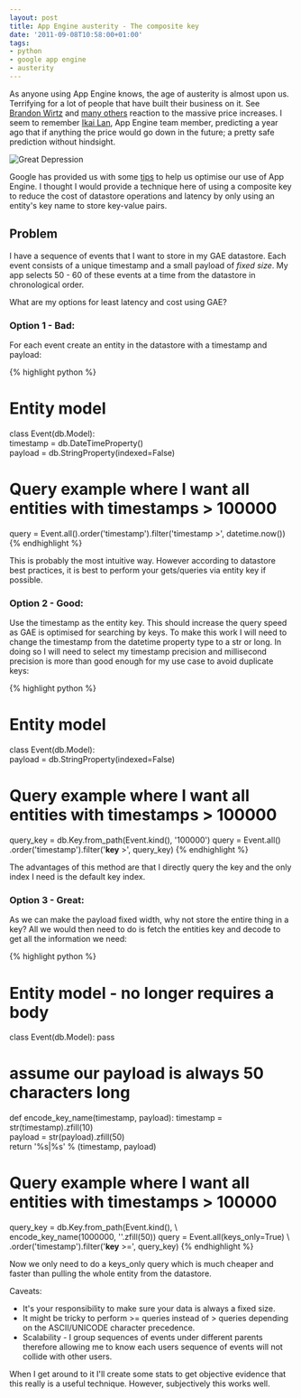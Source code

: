 ```yaml
---
layout: post
title: App Engine austerity - The composite key
date: '2011-09-08T10:58:00+01:00'
tags:
- python
- google app engine
- austerity
---
```

As anyone using App Engine knows, the age of austerity is almost upon us. Terrifying for a lot of people that have built their business on it. See [Brandon Wirtz](https://groups.google.com/forum/#!topic/google-appengine/dpCFQ3V8BQc) and [many others](https://groups.google.com/d/topic/google-appengine/obfGjbIkOTI/overview) reaction to the massive price increases. I seem to remember [Ikai Lan](https://plus.google.com/107011265359512082824), App Engine team member, predicting a year ago that if anything the price would go down in the future; a pretty safe prediction without hindsight.

![Great Depression](http://2.bp.blogspot.com/-2bca6DfjA3o/TmBVPmiV3BI/AAAAAAAAAZc/0LNKu2YD2Ho/s1600/great_depression%25202.jpg)

Google has provided us with some [tips](http://code.google.com/appengine/articles/managing-resources.html) to help us optimise our use of App Engine. I thought I would provide a technique here of using a composite key to reduce the cost of datastore operations and latency by only using an entity's key name to store key-value pairs.

## Problem

I have a sequence of events that I want to store in my GAE datastore. Each event consists of a unique timestamp and a small payload of *fixed size*. My app selects 50 - 60 of these events at a time from the datastore in chronological order.

What are my options for least latency and cost using GAE?

### Option 1 - Bad:

For each event create an entity in the datastore with a timestamp and payload:

{% highlight python %}
# Entity model
class Event(db.Model):    
  timestamp = db.DateTimeProperty()    
  payload = db.StringProperty(indexed=False)
  
# Query example where I want all entities with timestamps > 100000
query = Event.all().order('timestamp').filter('timestamp >', datetime.now())
{% endhighlight %}

This is probably the most intuitive way. However according to datastore best practices, it is best to perform your gets/queries via entity key if possible.

### Option 2 - Good:

Use the timestamp as the entity key. This should increase the query speed as GAE is optimised for searching by keys. To make this work I will need to change the timestamp from the datetime property type to a str or long. In doing so I will need to select my timestamp precision and millisecond precision is more than good enough for my use case to avoid duplicate keys:

{% highlight python %}
# Entity model
class Event(db.Model):    
  payload = db.StringProperty(indexed=False)
  
# Query example where I want all entities with timestamps > 100000
query_key = db.Key.from_path(Event.kind(), '100000')
query = Event.all() \
  .order('timestamp').filter('__key__ >', query_key)
{% endhighlight %}

The advantages of this method are that I directly query the key and the only index I need is the default key index.

### Option 3 - Great:

As we can make the payload fixed width, why not store the entire thing in a key? All we would then need to do is fetch the entities key and decode to get all the information we need:

{% highlight python %}
# Entity model - no longer requires a body
class Event(db.Model):
  pass
    
# assume our payload is always 50 characters long
def encode_key_name(timestamp, payload):
  timestamp = str(timestamp).zfill(10)    
  payload = str(payload).zfill(50)        
  return '%s|%s' % (timestamp, payload)
  
# Query example where I want all entities with timestamps > 100000
query_key = db.Key.from_path(Event.kind(), \                             
  encode_key_name(1000000, ''.zfill(50))
query = Event.all(keys_only=True) \                
  .order('timestamp').filter('__key__ >=', query_key)
{% endhighlight %}

Now we only need to do a keys_only query which is much cheaper and faster than pulling the whole entity from the datastore.

Caveats:

* It's your responsibility to make sure your data is always a fixed size.
* It might be tricky to perform >= queries instead of > queries depending on the ASCII/UNICODE character precedence.
* Scalability - I group sequences of events under different parents therefore allowing me to know each users sequence of events will not collide with other users.

When I get around to it I'll create some stats to get objective evidence that this really is a useful technique. However, subjectively this works well.